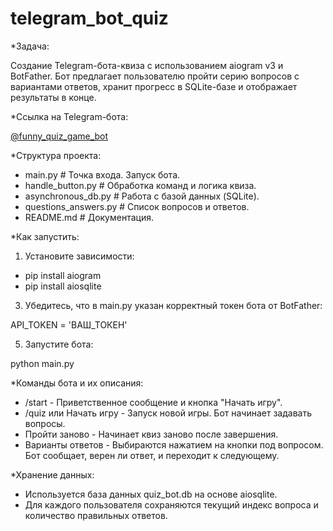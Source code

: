 # telegram_bot_quiz

*Задача:

Создание Telegram-бота-квиза с использованием aiogram v3 и BotFather. Бот предлагает пользователю пройти серию вопросов с вариантами ответов, хранит прогресс в SQLite-базе и отображает результаты в конце.

*Ссылка на Telegram-бота: 

[@funny_quiz_game_bot](https://t.me/funny_quiz_game_bot)

*Структура проекта:
- main.py                 # Точка входа. Запуск бота.
- handle_button.py        # Обработка команд и логика квиза.
- asynchronous_db.py      # Работа с базой данных (SQLite).
- questions_answers.py    # Список вопросов и ответов.
- README.md               # Документация.

*Как запустить:

1. Установите зависимости:
- pip install aiogram
- pip install aiosqlite

3. Убедитесь, что в main.py указан корректный токен бота от BotFather:
   
API_TOKEN = 'ВАШ_ТОКЕН'

5. Запустите бота:

python main.py

*Команды бота и их описания:
- /start - Приветственное сообщение и кнопка "Начать игру".
- /quiz или Начать игру -	Запуск новой игры. Бот начинает задавать вопросы.
- Пройти заново -	Начинает квиз заново после завершения.
- Варианты ответов - Выбираются нажатием на кнопки под вопросом. Бот сообщает, верен ли ответ, и переходит к следующему.

*Хранение данных:
- Используется база данных quiz_bot.db на основе aiosqlite.
- Для каждого пользователя сохраняются текущий индекс вопроса и количество правильных ответов.
